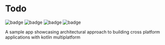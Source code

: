 # Todo

![badge][badge-mpp] ![badge][badge-android] ![badge][badge-js] ![badge][badge-jvm]

A sample app showcasing architectural approach to building cross platform applications with kotlin multiplatform

[badge-maven]: https://img.shields.io/maven-central/v/tz.co.asoft/test/1.0.1?style=flat

[badge-mpp]: https://img.shields.io/badge/kotlin-multiplatform-blue?style=flat

[badge-android]: http://img.shields.io/badge/platform-android-brightgreen.svg?style=flat

[badge-js]: http://img.shields.io/badge/platform-js-yellow.svg?style=flat

[badge-jvm]: http://img.shields.io/badge/platform-jvm-orange.svg?style=flat
